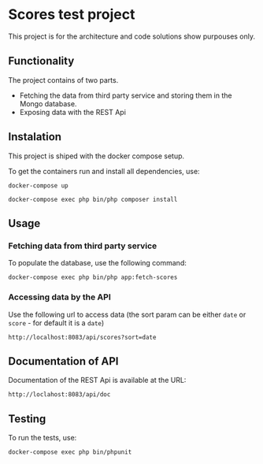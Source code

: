 # Scores test project

This project is for the architecture and code solutions show purpouses only.

## Functionality

The project contains of two parts. 

* Fetching the data from third party service and storing
them in the Mongo database.
* Exposing data with the REST Api

## Instalation

This project is shiped with the docker compose setup.

To get the containers run and install all dependencies, use:

``docker-compose up``

``docker-compose exec php bin/php composer install``

## Usage

### Fetching data from third party service

To populate the database, use the following command:

``docker-compose exec php bin/php app:fetch-scores``

### Accessing data by the API

Use the following url to access data (the sort param can be either `date` or `score` - for default it is a `date`)

``http://localhost:8083/api/scores?sort=date``

## Documentation of API

Documentation of the REST Api is available at the URL:

``http://loclahost:8083/api/doc``

## Testing

To run the tests, use:

``docker-compose exec php bin/phpunit``
